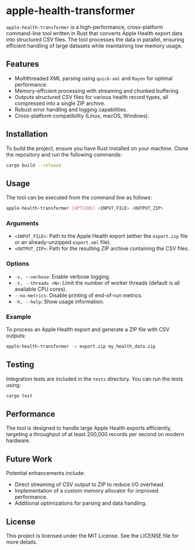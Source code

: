 # apple-health-transformer

`apple-health-transformer` is a high-performance, cross-platform command-line tool written in Rust that converts Apple Health export data into structured CSV files. The tool processes the data in parallel, ensuring efficient handling of large datasets while maintaining low memory usage.

## Features

- Multithreaded XML parsing using `quick-xml` and `Rayon` for optimal performance.
- Memory-efficient processing with streaming and chunked buffering.
- Outputs structured CSV files for various health record types, all compressed into a single ZIP archive.
- Robust error handling and logging capabilities.
- Cross-platform compatibility (Linux, macOS, Windows).

## Installation

To build the project, ensure you have Rust installed on your machine. Clone the repository and run the following commands:

```bash
cargo build --release
```

## Usage

The tool can be executed from the command line as follows:

```bash
apple-health-transformer [OPTIONS] <INPUT_FILE> <OUTPUT_ZIP>
```

### Arguments

- `<INPUT_FILE>`: Path to the Apple Health export (either the `export.zip` file or an already-unzipped `export.xml` file).
- `<OUTPUT_ZIP>`: Path for the resulting ZIP archive containing the CSV files.

### Options

- `-v, --verbose`: Enable verbose logging.
- `-t, --threads <N>`: Limit the number of worker threads (default is all available CPU cores).
- `--no-metrics`: Disable printing of end-of-run metrics.
- `-h, --help`: Show usage information.

### Example

To process an Apple Health export and generate a ZIP file with CSV outputs:

```bash
apple-health-transformer -v export.zip my_health_data.zip
```

## Testing

Integration tests are included in the `tests` directory. You can run the tests using:

```bash
cargo test
```

## Performance

The tool is designed to handle large Apple Health exports efficiently, targeting a throughput of at least 200,000 records per second on modern hardware.

## Future Work

Potential enhancements include:

- Direct streaming of CSV output to ZIP to reduce I/O overhead.
- Implementation of a custom memory allocator for improved performance.
- Additional optimizations for parsing and data handling.

## License

This project is licensed under the MIT License. See the LICENSE file for more details.